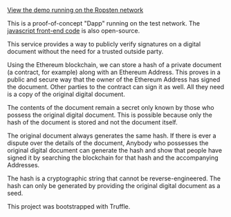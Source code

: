 [View the demo running on the Ropsten network](https://dadeg.github.io/ethereum-notary/)

This is a proof-of-concept "Dapp" running on the test network. The [javascript front-end code](https://github.com/dadeg/ethereum-notary) is also open-source.

This service provides a way to publicly verify signatures on a digital document without the need for a trusted outside party.

Using the Ethereum blockchain, we can store a hash of a private document (a contract, for example) along with an Ethereum Address. This proves in a public and secure way that the owner of the Ethereum Address has signed the document. Other parties to the contract can sign it as well. All they need is a copy of the original digital document.

The contents of the document remain a secret only known by those who possess the original digital document. This is possible because only the hash of the document is stored and not the document itself.

The original document always generates the same hash. If there is ever a dispute over the details of the document, Anybody who possesses the original digital document can generate the hash and show that people have signed it by searching the blockchain for that hash and the accompanying Addresses.

The hash is a cryptographic string that cannot be reverse-engineered. The hash can only be generated by providing the original digital document as a seed.

This project was bootstrapped with Truffle.

